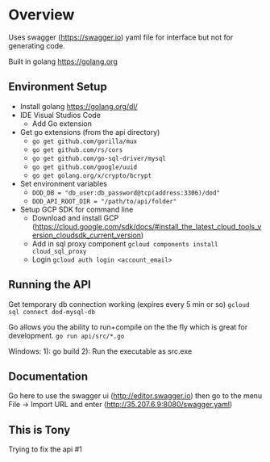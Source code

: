 # Overview

Uses swagger (https://swagger.io) yaml file for interface but not for generating code.


Built in golang https://golang.org

## Environment Setup

- Install golang https://golang.org/dl/
- IDE Visual Studios Code
  - Add Go extension
- Get go extensions (from the api directory)
  - ```go get github.com/gorilla/mux```
  - ```go get github.com/rs/cors```
  - ```go get github.com/go-sql-driver/mysql```
  - ```go get github.com/google/uuid```
  - ```go get golang.org/x/crypto/bcrypt```
- Set environment variables
  - ```DOD_DB = "db_user:db_password@tcp(address:3306)/dod"```
  - ```DOD_API_ROOT_DIR = "/path/to/api/folder"```
- Setup GCP SDK for command line
  - Download and install GCP (https://cloud.google.com/sdk/docs/#install_the_latest_cloud_tools_version_cloudsdk_current_version)
  - Add in sql proxy component ```gcloud components install cloud_sql_proxy```
  - Login ```gcloud auth login <account_email>```

## Running the API

Get temporary db connection working (expires every 5 min or so)
```gcloud sql connect dod-mysql-db```

Go allows you the ability to run+compile on the the fly which is great for development.
```go run api/src/*.go```

Windows: 
1): go build
2): Run the executable as src.exe

## Documentation

Go here to use the swagger ui (http://editor.swagger.io) then go to the menu File -> Import URL and enter (http://35.207.6.9:8080/swagger.yaml)

## This is Tony
Trying to fix the api #1
